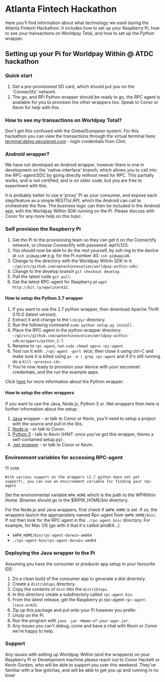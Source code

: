 # Atlanta Fintech Hackathon
Here you'll find information about what technology we used during the Atlanta Fintech Hackathon. It includes how to set up your Raspberry Pi, how to see your transactions on Worldpay Total, and how to set up the Python wrapper.

## Setting up your Pi for Worldpay Within @ ATDC hackathon

### Quick start

1.  Get a pre-provisioned SD card, which should put you on the 'Connectify' network.
2.  The go, and RPi Python wrapper should be ready to go, the RPC agent is available for you to provision the other wrappers too. Speak to Conor or Kevin for help with this.

### How to see my transactions on Worldpay Total?

Don't get this confused with the Global/European system. For this hackathon you can view the transactions through the virtual terminal here: [terminal.demo.securenet.com](https://terminal.demo.securenet.com) - login credentials from Clint.

### Android wrapper?

We have not developed an Android wrapper, however there is one in development on the 'native-interface' branch, which allows you to call into the RPC-agent/SDC by going directly without need for RPC. This partially works, and is not certified, and is on older code, but you are free to experiment with this.

It is probably better to use a 'proxy' Pi as your consumer, and expose each step/feature as a simple RESTful API, which the Android can call to orchestrate the flow. The business logic can then be included in the Android app, with the Worldpay Within SDK running on the Pi. Please discuss with Conor for any more help on this topic.

### Self provision the Raspberry Pi

1.  Get the Pi to the provisioning team so they can get it on the Connectify network, or choose Connectify with password: wpt1c123.
2.  You should now be able to do the rest yourself, by ssh-ing to the device at `ssh pi@wppi##` e.g. for the Pi number 40: `ssh pi@wppi40`.
3.  Change to the directory with the Worldpay Within SDK in it: `~/go/src/github.com/wptechinnovation/worldpay-within-sdk/`.
4.  Change to the develop branch `git checkout develop`.
5.  Pull the latest code `git pull`.
6.  Get the latest RPC-agent for Raspberry pi `wget http://bit.ly/wpwlinarm32`.

#### How to setup the Python 2.7 wrapper

1.  If you want to use the 2.7 python wrapper, then download Apache Thrift 0.10.0 (latest version).
2.  Extract it and change to the `lib/py/` directory.
3.  Run the following command `sudo python setup.py install`.
4.  Place the RPC-agent in the python wrapper directory: `~/go/src/github.com/wptechinnovation/worldpay-within-sdk/wrappers/python_2-7`.
5.  Rename to `rpc-agent`, run `sudo chmod ugo+x rpc-agent`.
6.  Test run it with `./rpc-agent -port 9018`, then close it using ctrl-C and make sure it is killed using `ps -e | grep rpc-agent` and if it's still running do a `Kill <process-id>`.
7.  You're now ready to provision your device with your securenet credentials, and the run the example apps.

Click [here](python27) for more information about the Python wrapper.

#### How to setup the other wrappers

If you want to use the Java, Node.js, Python 3 or .Net wrappers then here is further information about the setup:

1.  [Java](java) wrapper - or talk to Conor or Kevin, you'll need to setup a project with the source and pull in the libs.
2.  [Node.js](nodejs) - or talk to Conor.
3.  [Python 3](python27) - talk to Kevin (HINT: once you've got this wrapper, theres a self-contained setup.py).
4.  [.net wrapper](dotnet) - or talk to Conor or Kevin.

### Environment variables for accessing RPC-agent
!!! note

	With various support on the wrappers (2.7 python does not yet support), you can use an environment variable for finding your rpc-agent

Set the environmental variable `WPW_HOME` which is the path to the WPWithin Home. Binaries should go in the $WPW_HOME/bin directory.

For the Node.js and Java wrappers, first check if `$WPW_HOME` is set. If so, the wrappers launch the appropriately named Rpc-agent from `$WPW_HOME/bin/`. If not then look for the RPC agent in the `./rpc-agent-bin/` directory. For example, for Mac OS (go with it that it's called amd64...):

*   `$WPW_HOME/bin/rpc-agent-darwin-amd64`
*   `./rpc-agent-bin/rpc-agent-darwin-amd64`

### Deploying the Java wrapper to the Pi
Assuming you have the consumer or producer app setup in your favourite IDE:

1.  Do a clean build of the consumer app to generate a dist directory.
2.  Create a `distribtopi` directory.
3.  Copy the contents of `dist` into the `distribtopi`.
4.  In this directory create a subdirectory called `rpc-agent-bin`.
5.  From the latest release, get the Raspberry pi rpc-agent `rpc-agent-linux-arm32`.
6.  Zip up this package and put onto your Pi however you prefer.
7.  Unzip on the Pi.
8.  Run the program with `java -jar <Name-of-your-app>.jar`.
9.  Any issues you can't debug, come and have a chat with Kevin or Conor we're happy to help.

### Support

Any issues with setting up Worldpay Within (and the wrappers) on your Raspberry Pi or Development machine please reach out to Conor Hackett or Kevin Gordon, who will be able to support you over this weekend. They've familiar with a few gotchas, and will be able to get you up and running in no time!